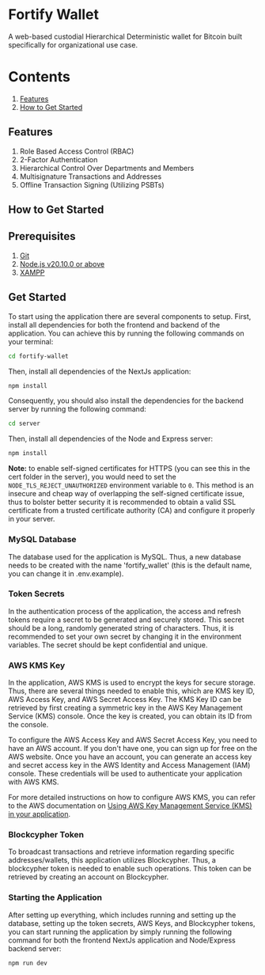 # Fortify Wallet

A web-based custodial Hierarchical Deterministic wallet for Bitcoin built specifically for organizational use case.

# Contents

1. [Features](#features)
2. [How to Get Started](#how-to-get-started)

## Features

1. Role Based Access Control (RBAC)
2. 2-Factor Authentication
3. Hierarchical Control Over Departments and Members
4. Multisignature Transactions and Addresses
5. Offline Transaction Signing (Utilizing PSBTs)

## How to Get Started

## Prerequisites

1. [Git](https://www.git-scm.com/downloads)
2. [Node.js v20.10.0 or above](https://nodejs.org/en/download/package-manager)
3. [XAMPP](https://www.apachefriends.org/index.html)

## Get Started

To start using the application there are several components to setup. First, install all dependencies for both the frontend and backend of the application. You can achieve this by running the following commands on your terminal:

```bash
cd fortify-wallet
```

Then, install all dependencies of the NextJs application:

```bash
npm install
```

Consequently, you should also install the dependencies for the backend server by running the following command:

```bash
cd server
```

Then, install all dependencies of the Node and Express server:

```bash
npm install
```

**Note:**
to enable self-signed certificates for HTTPS (you can see this in the cert folder in the server), you would need to set the `NODE_TLS_REJECT_UNAUTHORIZED` environment variable to `0`. This method is an insecure and cheap way of overlapping the self-signed certificate issue, thus to bolster better security it is recommended to obtain a valid SSL certificate from a trusted certificate authority (CA) and configure it properly in your server.

### MySQL Database

The database used for the application is MySQL. Thus, a new database needs to be created with the name 'fortify_wallet' (this is the default name, you can change it in .env.example).

### Token Secrets

In the authentication process of the application, the access and refresh tokens require a secret to be generated and securely stored. This secret should be a long, randomly generated string of characters. Thus, it is recommended to set your own secret by changing it in the environment variables. The secret should be kept confidential and unique.

### AWS KMS Key

In the application, AWS KMS is used to encrypt the keys for secure storage. Thus, there are several things needed to enable this, which are KMS key ID, AWS Access Key, and AWS Secret Access Key. The KMS Key ID can be retrieved by first creating a symmetric key in the AWS Key Management Service (KMS) console. Once the key is created, you can obtain its ID from the console.

To configure the AWS Access Key and AWS Secret Access Key, you need to have an AWS account. If you don't have one, you can sign up for free on the AWS website. Once you have an account, you can generate an access key and secret access key in the AWS Identity and Access Management (IAM) console. These credentials will be used to authenticate your application with AWS KMS.

For more detailed instructions on how to configure AWS KMS, you can refer to the AWS documentation on [Using AWS Key Management Service (KMS) in your application](https://docs.aws.amazon.com/kms/latest/developerguide/services.html).

### Blockcypher Token

To broadcast transactions and retrieve information regarding specific addresses/wallets, this application utilizes Blockcypher. Thus, a blockcypher token is needed to enable such operations. This token can be retrieved by creating an account on Blockcypher.

### Starting the Application

After setting up everything, which includes running and setting up the database, setting up the token secrets, AWS Keys, and Blockcypher tokens, you can start running the application by simply running the following command for both the frontend NextJs application and Node/Express backend server:

```bash
npm run dev
```
